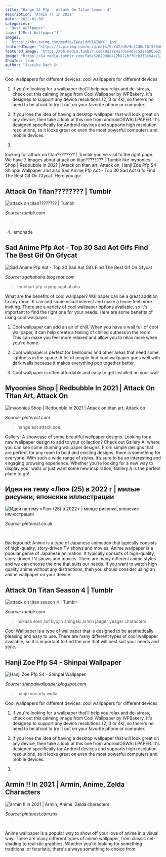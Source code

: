 ```yaml
---
title: "Hange S4 Pfp - Attack On Titan Season 4"
description: "Armin !! in 2021"
date: "2022-01-08"
categories:
- "Best Wallpaper"
tags: ["Best Wallpaper"]
images:
- "https://pbs.twimg.com/media/Ewpe1dzVIAINWY_.jpg"
featuredImage: "https://i.pinimg.com/originals/9c/42/d0/9c42d0d26f55946ac67d9f5f7f907f25.jpg"
featured_image: "https://66.media.tumblr.com/9a3724a76664d7c522eb06be2a01c75d/412d3b243ffd5db8-c6/s500x750/73a775ea9ff446e9e712ba7cacd4597f99b9827c.png"
image: "https://64.media.tumblr.com/fa5a52820e88412b872bff0cb3f8c94a/123c83c1107ce78e-7e/s500x750/00df83879e4418b6d116c827971785a16df7981b.png"
ShowToc: true
author: "Jessika Dach Sr."
---
```



Cool wallpapers for different devices:
cool wallpapers for different devices 

1. If you're looking for a wallpaper that'll help you relax and de-stress, check out this calming image from Cool Wallpaper by WPBakery. It's designed to support any device resolutions (2, 3 or 4k), so there's no need to be afraid to try it out on your favorite phone or computer.

2. If you love the idea of having a desktop wallpaper that will look great on any device, then take a look at this one from androidOSWALLPAPER. It's designed specifically for Android devices and supports high resolution resolutions, so it looks great on even the most powerful computers and mobile devices.

3.

	

		
looking for attack on titan???????? | Tumblr you've visit to the right page. We have 7 Images about attack on titan???????? | Tumblr like myoonies Shop | Redbubble in 2021 | Attack on titan art, Attack on, Hanji Zoe Pfp S4 - Shinpai Wallpaper and also Sad Anime Pfp Aot - Top 30 Sad Aot Gifs Find The Best Gif On Gfycat. Here you go:
		
    
## Attack On Titan???????? | Tumblr

<img loading=lazy src="https://64.media.tumblr.com/fa5a52820e88412b872bff0cb3f8c94a/123c83c1107ce78e-7e/s500x750/00df83879e4418b6d116c827971785a16df7981b.png" onerror="this.onerror=null;this.src='https://tse2.mm.bing.net/th?id=OIP.fAlo5HQ9ow8Xj36YSoCseQHaJD&amp;pid=15.1';" alt="attack on titan???????? | Tumblr">

_Source: tumblr.com_

>. 

	

4. lemonade 

    
## Sad Anime Pfp Aot - Top 30 Sad Aot Gifs Find The Best Gif On Gfycat

<img loading=lazy src="https://i.pinimg.com/originals/9c/42/d0/9c42d0d26f55946ac67d9f5f7f907f25.jpg" onerror="this.onerror=null;this.src='https://tse4.mm.bing.net/th?id=OIP.fYb2yxJCCzpa2Hj5rlRmMQHaHb&amp;pid=15.1';" alt="Sad Anime Pfp Aot - Top 30 Sad Aot Gifs Find The Best Gif On Gfycat">

_Source: sgahahaha.blogspot.com_

>leonhart pfp crying sgahahaha. 

	

What are the benefits of cool wallpaper?
Wallpaper can be a great addition to any room. It can add some visual interest and make a home feel more inviting. There are a variety of cool wallpaper options available, so it's important to find the right one for your needs. Here are some benefits of using cool wallpaper: 
1. Cool wallpaper can add an air of chill. When you have a wall full of cool wallpaper, it can help create a feeling of chilled outness in the room. This can make you feel more relaxed and allow you to relax more when you're home. 

2. Cool wallpaper is perfect for bedrooms and other areas that need some lightness in the space. A lot of people find cool wallpaper goes well with dark walls because it makes everything pop together better. 

3. Cool wallpaper is often affordable and easy to get installed on your wall!

    
## Myoonies Shop | Redbubble In 2021 | Attack On Titan Art, Attack On

<img loading=lazy src="https://i.pinimg.com/originals/dc/d2/78/dcd2789e32ecaf7f702ca047722fee59.jpg" onerror="this.onerror=null;this.src='https://tse4.mm.bing.net/th?id=OIP.QdEQ_7mZYg3CZGwBvUzozAHaHa&amp;pid=15.1';" alt="myoonies Shop | Redbubble in 2021 | Attack on titan art, Attack on">

_Source: pinterest.com_

>hange aot attack zoe. 

	

Gallery: A showcase of some beautiful wallpaper designs.
Looking for a new wallpaper design to add to your collection? Check out Gallery A, where you can see some stunning wallpaper designs. From simple designs that are perfect for any room to bold and exciting designs, there is something for everyone. With such a wide range of styles, it’s sure to be an interesting and engaging browsing experience. Whether you’re looking for a new way to display your walls or just want some new inspiration, Gallery A is the perfect place to go!





	
	
    
## Идеи на тему «Лю» (25) в 2022 г | милые рисунки, японские иллюстрации

<img loading=lazy src="https://i.pinimg.com/236x/b6/f9/ba/b6f9bac8120c5a61fc79fa09cfce331c.jpg" onerror="this.onerror=null;this.src='https://tse2.mm.bing.net/th?id=OIP.FCmvppeyJ5aRmrBBCCm8GwDsDs&amp;pid=15.1';" alt="Идеи на тему «Лю» (25) в 2022 г | милые рисунки, японские иллюстрации">

_Source: pinterest.co.uk_

>. 

	

Background: Anime is a type of Japanese animation that typically consists of high-quality, story-driven TV shows and movies.
Anime wallpaper is a popular genre of Japanese animation. It typically consists of high-quality, story-driven TV shows and movies. There are many different anime styles and we can choose the one that suits our needs. If you want to watch high quality anime without any distractions, then you should consider using an anime wallpaper on your device.

    
## Attack On Titan Season 4 | Tumblr

<img loading=lazy src="https://66.media.tumblr.com/9a3724a76664d7c522eb06be2a01c75d/412d3b243ffd5db8-c6/s500x750/73a775ea9ff446e9e712ba7cacd4597f99b9827c.png" onerror="this.onerror=null;this.src='https://tse2.mm.bing.net/th?id=OIP.Ny35IuUXzBxz4HORulRLpAHaEK&amp;pid=15.1';" alt="attack on titan season 4 | Tumblr">

_Source: tumblr.com_

>mikasa eren aot kyojin shingeki armin jaeger yeager characters. 

	

Cool Wallpaper is a type of wallpaper that is designed to be aesthetically pleasing and easy to use. There are many different types of cool wallpaper available, so it is important to find the one that will best suit your needs and style.

    
## Hanji Zoe Pfp S4 - Shinpai Wallpaper

<img loading=lazy src="https://pbs.twimg.com/media/Ewpe1dzVIAINWY_.jpg" onerror="this.onerror=null;this.src='https://tse1.mm.bing.net/th?id=OIP.4jCrKubawd8p0OOlx2vC0gHaKc&amp;pid=15.1';" alt="Hanji Zoe Pfp S4 - Shinpai Wallpaper">

_Source: shinpaiwallpaper.blogspot.com_

>hanji moriarty widia. 

	

Cool wallpapers for different devices:
cool wallpapers for different devices 

1. If you're looking for a wallpaper that'll help you relax and de-stress, check out this calming image from Cool Wallpaper by WPBakery. It's designed to support any device resolutions (2, 3 or 4k), so there's no need to be afraid to try it out on your favorite phone or computer.

2. If you love the idea of having a desktop wallpaper that will look great on any device, then take a look at this one from androidOSWALLPAPER. It's designed specifically for Android devices and supports high resolution resolutions, so it looks great on even the most powerful computers and mobile devices.

3.

    
## Armin !! In 2021 | Armin, Anime, Zelda Characters

<img loading=lazy src="https://i.pinimg.com/236x/25/5c/eb/255ceb0f073ac28b6945b293bb3e59be.jpg?nii=t" onerror="this.onerror=null;this.src='https://tse3.mm.bing.net/th?id=OIP.83_8LQzB5gcnW8uI4mnuSwAAAA&amp;pid=15.1';" alt="armin !! in 2021 | Armin, Anime, Zelda characters">

_Source: pinterest.com.mx_

>. 

	

Anime wallpaper is a popular way to show off your love of anime in a visual way. There are many different types of anime wallpaper, from classic cel-shading to realistic graphics. Whether you're looking for something traditional or futuristic, there's always something to choice from.

